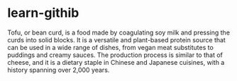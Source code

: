 # learn-githib

Tofu, or bean curd, is a food made by coagulating soy milk and pressing the curds into solid blocks. It is a versatile and plant-based protein source that can be used in a wide range of dishes, from vegan meat substitutes to puddings and creamy sauces. The production process is similar to that of cheese, and it is a dietary staple in Chinese and Japanese cuisines, with a history spanning over 2,000 years. 
